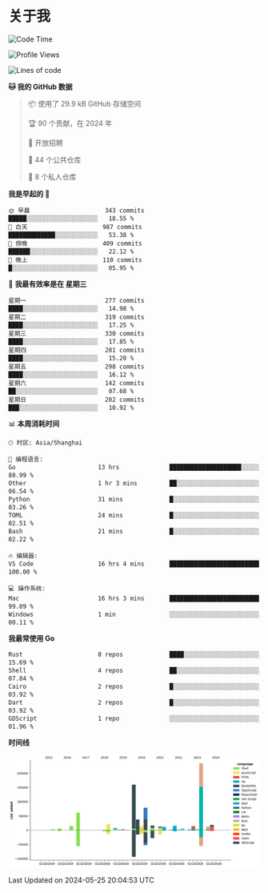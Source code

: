 # 关于我

<!--START_SECTION:waka-->
![Code Time](http://img.shields.io/badge/Code%20Time-2%2C745%20hrs%2032%20mins-blue)

![Profile Views](http://img.shields.io/badge/%E4%B8%AA%E4%BA%BA%E8%B5%84%E6%96%99%E8%A7%82%E7%9C%8B%E6%AC%A1%E6%95%B0-0-blue)

![Lines of code](https://img.shields.io/badge/%E4%BB%8E%E3%80%8CHello%20World%E3%80%8D%E8%B5%B7%E6%88%91%E5%B7%B2%E7%BB%8F%E5%86%99%E4%BA%86-749.9%20thousand%20%E8%A1%8C%E4%BB%A3%E7%A0%81-blue)

**🐱 我的 GitHub 数据** 

> 📦  使用了 29.9 kB GitHub 存储空间 
 > 
> 🏆 90 个贡献，在 2024 年
 > 
> 💼 开放招聘
 > 
> 📜 44 个公共仓库 
 > 
> 🔑 8 个私人仓库 
 > 
**我是早起的 🐤** 

```text
🌞 早晨                     343 commits         █████░░░░░░░░░░░░░░░░░░░░   18.55 % 
🌆 白天                     987 commits         █████████████░░░░░░░░░░░░   53.38 % 
🌃 傍晚                     409 commits         ██████░░░░░░░░░░░░░░░░░░░   22.12 % 
🌙 晚上                     110 commits         █░░░░░░░░░░░░░░░░░░░░░░░░   05.95 % 
```
📅 **我最有效率是在 星期三** 

```text
星期一                      277 commits         ████░░░░░░░░░░░░░░░░░░░░░   14.98 % 
星期二                      319 commits         ████░░░░░░░░░░░░░░░░░░░░░   17.25 % 
星期三                      330 commits         ████░░░░░░░░░░░░░░░░░░░░░   17.85 % 
星期四                      281 commits         ████░░░░░░░░░░░░░░░░░░░░░   15.20 % 
星期五                      298 commits         ████░░░░░░░░░░░░░░░░░░░░░   16.12 % 
星期六                      142 commits         ██░░░░░░░░░░░░░░░░░░░░░░░   07.68 % 
星期日                      202 commits         ███░░░░░░░░░░░░░░░░░░░░░░   10.92 % 
```


📊 **本周消耗时间** 

```text
🕑︎ 时区: Asia/Shanghai

💬 编程语言: 
Go                       13 hrs              ████████████████████░░░░░   80.99 % 
Other                    1 hr 3 mins         ██░░░░░░░░░░░░░░░░░░░░░░░   06.54 % 
Python                   31 mins             █░░░░░░░░░░░░░░░░░░░░░░░░   03.26 % 
TOML                     24 mins             █░░░░░░░░░░░░░░░░░░░░░░░░   02.51 % 
Bash                     21 mins             █░░░░░░░░░░░░░░░░░░░░░░░░   02.22 % 

🔥 编辑器: 
VS Code                  16 hrs 4 mins       █████████████████████████   100.00 % 

💻 操作系统: 
Mac                      16 hrs 3 mins       █████████████████████████   99.89 % 
Windows                  1 min               ░░░░░░░░░░░░░░░░░░░░░░░░░   00.11 % 
```

**我最常使用 Go** 

```text
Rust                     8 repos             ████░░░░░░░░░░░░░░░░░░░░░   15.69 % 
Shell                    4 repos             ██░░░░░░░░░░░░░░░░░░░░░░░   07.84 % 
Cairo                    2 repos             █░░░░░░░░░░░░░░░░░░░░░░░░   03.92 % 
Dart                     2 repos             █░░░░░░░░░░░░░░░░░░░░░░░░   03.92 % 
GDScript                 1 repo              ░░░░░░░░░░░░░░░░░░░░░░░░░   01.96 % 
```



**时间线**

![Lines of Code chart](https://raw.githubusercontent.com/catusax/catusax/master/assets/bar_graph.png)


 Last Updated on 2024-05-25 20:04:53 UTC
<!--END_SECTION:waka-->
